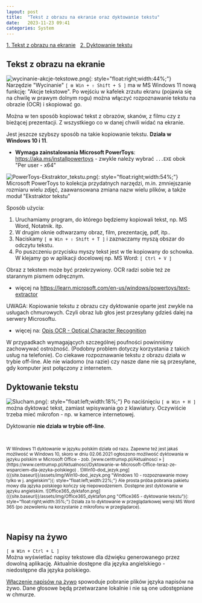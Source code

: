```yaml
---
layout: post
title:  "Tekst z obrazu na ekranie oraz dyktowanie tekstu"
date:   2023-11-23 09:41
categories: System
---
```


[1. Tekst z obrazu na ekranie]({{site.url}}{{site.baseurl}}{{page.url}}#tekst-z-obrazu-na-ekranie)   [2. Dyktowanie tekstu]({{site.url}}{{site.baseurl}}{{page.url}}#dyktowanie-tekstu)


## Tekst z obrazu na ekranie

![wycinanie-akcje-tekstowe.png]({{site.baseurl}}/assets/img/wycinanie-akcje-tekstowe.png "narzędzie wycinanie - akcje tekstowe"){: style="float:right;width:44%;"}
Narzędzie "Wycinanie" `[ ⊞ Win + ⇧ Shift + S ]` ma w MS Windows 11 nową funkcję: "Akcje tekstowe". Po wejściu w kafelek zrzutu ekranu (pojawia się na chwilę w prawym dolnym rogu) można włączyć rozpoznawanie tekstu na obrazie (OCR) i skopiować go.

 

Można w ten sposób kopiować tekst z obrazów, skanów, z filmu czy z bieżącej prezentacji. Z wszystkiego co w danej chwili widać na ekranie.

Jest jeszcze szybszy sposób na takie kopiowanie tekstu. **Działa w Windows 10 i 11**. 

* **Wymaga zainstalowania  Microsoft PowerToys**: <https://aka.ms/installpowertoys> - zwykle należy wybrać `...EXE` obok "Per user - x64"

![PowerToys-Ekstraktor_tekstu.png]({{site.baseurl}}/assets/img/PowerToys-Ekstraktor_tekstu.png "PowerToys - Ustawienia - Ekstraktor tekstu"){: style="float:right;width:54%;"}
Microsoft PowerToys to kolekcja przydatnych narzędzi, m.in. zmniejszanie rozmiaru wielu zdjęć, zaawansowana zmiana nazw wielu plików, a także moduł "Ekstraktor tekstu"

Sposób użycia:
1. Uruchamiamy program, do którego będziemy kopiowali tekst, np. MS Word, Notatnik. itp.
2. W drugim oknie odtwarzamy obraz, film, prezentację, pdf, itp..
3. Naciskamy `[ ⊞ Win + ⇧ Shift + T ]` i zaznaczamy myszą obszar do odczytu tekstu. 
4. Po puszczeniu przycisku myszy tekst jest w tle kopiowany do schowka. W klejamy go w aplikacji docelowej np. MS Word:  `[ Ctrl + V ]`

Obraz z tekstem może być przekrzywiony. OCR radzi sobie też ze starannym pismem odręcznym.

* więcej na <https://learn.microsoft.com/en-us/windows/powertoys/text-extractor>

UWAGA: Kopiowanie tekstu z obrazu czy dyktowanie oparte jest zwykle na usługach chmurowych. Czyli obraz lub głos jest przesyłany gdzieś dalej na serwery Microsoftu. 
* więcej na: [Opis OCR - Optical Character Recognition](https://learn.microsoft.com/en-us/azure/ai-services/computer-vision/overview-ocr)

W przypadkach wymagających szczególnej poufności powinniśmy zachowywać ostrożność. (Podobny problem dotyczy korzystania z takich usług na telefonie).
Co ciekawe rozpoznawanie tekstu z obrazu działa w trybie off-line. Ale nie wiadomo (na razie) czy nasze dane nie są przesyłane, gdy komputer jest połączony z internetem. 


## Dyktowanie tekstu

![Slucham.png]({{site.baseurl}}/assets/img/Slucham.png "Słucham - dyktowanie tekstu"){: style="float:left;width:18%;"}
Po naciśnięciu `[ ⊞ Win + H ]` można dyktować tekst, zamiast wpisywania go z klawiatury. 
Oczywiście trzeba mieć mikrofon - np. w kamerce internetowej.

Dyktowanie **nie działa w trybie off-line**.

&nbsp;

<small>
W Windows 11 dyktowanie w języku polskim działa od razu. Zapewne też jest jakaś możliwość w Windows 10, skoro w dniu 02.06.2021 ogłoszono możliwość dyktowania w języku polskim w Microsoft Office - zob. 
[www.centrumxp.pl/Aktualnosci » ](https://www.centrumxp.pl/Aktualnosci/Dyktowanie-w-Microsoft-Office-teraz-ze-wsparciem-dla-jezyka-polskiego) . 
![Win10-dod_jezyk.png]({{site.baseurl}}/assets/img/Win10-dod_jezyk.png "Windows 10 - rozpoznawanie mowy tylko w j. angielskim"){: style="float:left;width:22%;"}
Ale prosta próba pobrania pakietu mowy dla języka polskiego kończy się niepowodzeniem. Dostępne jest dyktowanie w języku angielskim. 
![Office365_dyktafon.png]({{site.baseurl}}/assets/img/Office365_dyktafon.png "Office365 - dyktowanie tekstu"){: style="float:right;width:35%;"}  
Działa za to dyktowanie w przeglądarkowej wersji MS Word 365 (po zezwoleniu na korzystanie z mikrofonu w przeglądarce).
</small>

&nbsp;

## Napisy na żywo

`[ ⊞ Win + Ctrl + L ]`  
Można wyświetlać napisy tekstowe dla dźwięku generowanego przez dowolną aplikację. Aktualnie dostępne dla języka angielskiego - niedostępne dla języka polskiego.

[Włączenie napisów na żywo](https://support.microsoft.com/pl-pl/windows/u%C5%BCywanie-napis%C3%B3w-na-%C5%BCywo-w-celu-lepszego-zrozumienia-d%C5%BAwi%C4%99ku-b52da59c-14b8-4031-aeeb-f6a47e6055df)
 spowoduje pobranie plików języka napisów na żywo. Dane głosowe będą przetwarzane lokalnie i nie są one udostępniane w chmurze.



<style> code {font-size: smaller;} </style>

<!-- {% unless jekyll.environment %} -->
<script>

(function() {
  const images = document.getElementsByTagName('img'); 
  for(let i = 0; i < images.length; i++) {
    images[i].src = images[i].src.replace('%7B%7Bsite.baseurl%7D%7D','..');
  } //{{site.baseurl}} - without spaces!  
})();

</script>
<!-- {% endunless %} -->











